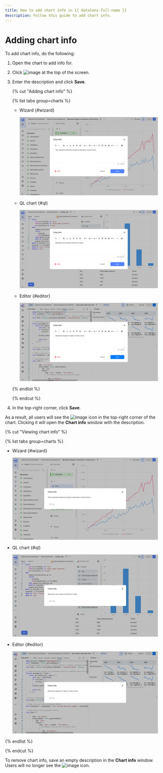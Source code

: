 ```yaml
---
title: How to add chart info in {{ datalens-full-name }}
description: Follow this guide to add chart info.
---
```


# Adding chart info

To add chart info, do the following:

1. Open the chart to add info for.
1. Click ![image](../../../_assets/console-icons/circle-info.svg) at the top of the screen.
1. Enter the description and click **Save**.

   {% cut "Adding chart info" %}

   {% list tabs group=charts %}

   - Wizard {#wizard}
  
     ![add-description](../../../_assets/datalens/chart/chart-add-description.png)
 
   - QL chart {#ql}
  
     ![add-description](../../../_assets/datalens/chart/ql-chart-add-description.png)

   
   - Editor {#editor}
  
     ![add-description](../../../_assets/datalens/chart/editor-chart-add-description.png)


   {% endlist %}

   {% endcut %}

1. In the top-right corner, click **Save**.

As a result, all users will see the ![image](../../../_assets/console-icons/circle-info.svg) icon in the top-right corner of the chart. Clicking it will open the **Chart info** window with the description.

{% cut "Viewing chart info" %}

{% list tabs group=charts %}

- Wizard {#wizard}

  ![description](../../../_assets/datalens/chart/chart-description.png)

- QL chart {#ql}

  ![description](../../../_assets/datalens/chart/ql-chart-description.png)


- Editor {#editor}

  ![description](../../../_assets/datalens/chart/editor-chart-description.png)


{% endlist %}

{% endcut %}

To remove chart info, save an empty description in the **Chart info** window. Users will no longer see the ![image](../../../_assets/console-icons/circle-info.svg) icon.
